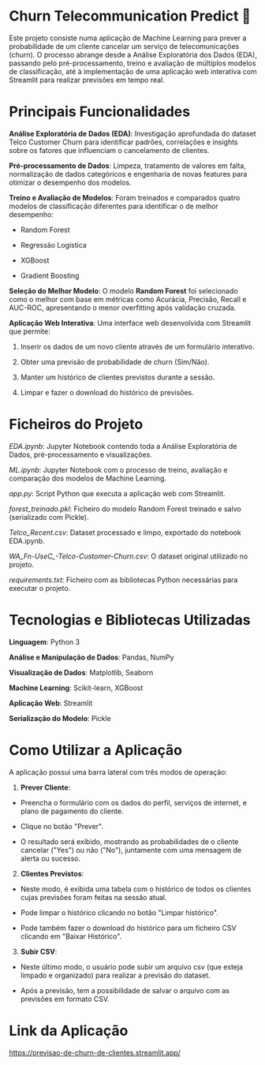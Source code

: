 # Churn Telecommunication Predict 🤖

Este projeto consiste numa aplicação de Machine Learning para prever a probabilidade de um cliente cancelar um serviço de telecomunicações (churn). O processo abrange desde a Análise Exploratória dos Dados (EDA), passando pelo pré-processamento, treino e avaliação de múltiplos modelos de classificação, até à implementação de uma aplicação web interativa com Streamlit para realizar previsões em tempo real.

# Principais Funcionalidades

**Análise Exploratória de Dados (EDA)**: Investigação aprofundada do dataset Telco Customer Churn para identificar padrões, correlações e insights sobre os fatores que influenciam o cancelamento de clientes.

**Pré-processamento de Dados**: Limpeza, tratamento de valores em falta, normalização de dados categóricos e engenharia de novas features para otimizar o desempenho dos modelos.

**Treino e Avaliação de Modelos**: Foram treinados e comparados quatro modelos de classificação diferentes para identificar o de melhor desempenho:

 - Random Forest

 - Regressão Logística

 - XGBoost

 - Gradient Boosting

**Seleção do Melhor Modelo**: O modelo **Random Forest** foi selecionado como o melhor com base em métricas como Acurácia, Precisão, Recall e AUC-ROC, apresentando o menor overfitting após validação cruzada.

**Aplicação Web Interativa**: Uma interface web desenvolvida com Streamlit que permite:

1. Inserir os dados de um novo cliente através de um formulário interativo.

2. Obter uma previsão de probabilidade de churn (Sim/Não).

3. Manter um histórico de clientes previstos durante a sessão.

4. Limpar e fazer o download do histórico de previsões.

# Ficheiros do Projeto

*EDA.ipynb*: Jupyter Notebook contendo toda a Análise Exploratória de Dados, pré-processamento e visualizações.

*ML.ipynb*: Jupyter Notebook com o processo de treino, avaliação e comparação dos modelos de Machine Learning.

*app.py*: Script Python que executa a aplicação web com Streamlit.

*forest_treinado.pkl*: Ficheiro do modelo Random Forest treinado e salvo (serializado com Pickle).

*Telco_Recent.csv*: Dataset processado e limpo, exportado do notebook EDA.ipynb.

*WA_Fn-UseC_-Telco-Customer-Churn.csv*: O dataset original utilizado no projeto.

*requirements.txt*: Ficheiro com as bibliotecas Python necessárias para executar o projeto.

# Tecnologias e Bibliotecas Utilizadas

**Linguagem**: Python 3

**Análise e Manipulação de Dados**: Pandas, NumPy

**Visualização de Dados**: Matplotlib, Seaborn

**Machine Learning**: Scikit-learn, XGBoost

**Aplicação Web**: Streamlit

**Serialização do Modelo**: Pickle

# Como Utilizar a Aplicação

A aplicação possui uma barra lateral com três modos de operação:

1. **Prever Cliente**:

 - Preencha o formulário com os dados do perfil, serviços de internet, e plano de pagamento do cliente.

 - Clique no botão "Prever".

 - O resultado será exibido, mostrando as probabilidades de o cliente cancelar ("Yes") ou não ("No"), juntamente com uma mensagem de alerta ou sucesso.

2. **Clientes Previstos**:

 - Neste modo, é exibida uma tabela com o histórico de todos os clientes cujas previsões foram feitas na sessão atual.

 - Pode limpar o histórico clicando no botão "Limpar histórico".

 - Pode também fazer o download do histórico para um ficheiro CSV clicando em "Baixar Histórico".

3. **Subir CSV**:

 - Neste último modo, o usuário pode subir um arquivo csv (que esteja limpado e organizado) para realizar a previsão do dataset.

 - Após a previsão, tem a possibilidade de salvar o arquivo com as previsões em formato CSV.

# Link da Aplicação

https://previsao-de-churn-de-clientes.streamlit.app/

